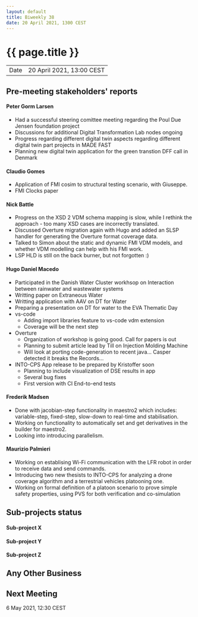 ```yaml
---
layout: default
title: Biweekly 38
date: 20 April 2021, 1300 CEST
---
```


<script src="https://code.jquery.com/jquery-1.11.1.min.js">
</script>
<script src="/javascripts/edit.js"></script>
<script>setEditButonNm();</script>

# {{ page.title }}

|||
|---|---|
| Date | 20 April 2021, 13:00 CEST |


## Pre-meeting stakeholders' reports

<!-- Please keep in mind that the minutes are publicly available.-->

#### Peter Gorm Larsen
* Had a successful steering comittee meeting regarding the Poul Due Jensen foundation project
* Discussions for additional Digital Transformation Lab nodes ongoing
* Progress regarding different digital twin aspects regarding different digital twin part projects in MADE FAST
* Planning new digital twin application for the green transtion DFF call in Denmark

#### Claudio Gomes
* Application of FMI cosim to structural testing scenario, with Giuseppe.
* FMI Clocks paper

#### Nick Battle
* Progress on the XSD 2 VDM schema mapping is slow, while I rethink the approach - too many XSD cases are incorrectly translated.
* Discussed Overture migration again with Hugo and added an SLSP handler for generating the Overture format coverage data.
* Talked to Simon about the static and dynamic FMI VDM models, and whether VDM modelling can help with his FMI work.
* LSP HLD is still on the back burner, but not forgotten :)

#### Hugo Daniel Macedo
* Participated in the Danish Water Cluster workhsop on Interaction between rainwater and wastewater systems 
* Writting paper on Extraneous Water 
* Writting application with AAV on DT for Water
* Preparing a presentation on DT for water to the EVA Thematic Day
* vs-code 
  * Adding import libraries feature to vs-code vdm extension
  * Coverage will be the next step   
* Overture
  * Organization of workshop is going good. Call for papers is out
  * Planning to submit article lead by Till on Injection Molding Machine
  * Will look at porting code-generation to recent java... Casper detected it breaks the Records...   
* INTO-CPS App release to be prepared by Kristoffer soon
  * Planning to include visualization of DSE results in app
  * Several bug fixes
  * First version with CI End-to-end tests   

#### Frederik Madsen
* Done with jacobian-step functionality in maestro2 which includes: variable-step, fixed-step, slow-down to real-time and stabilisation.
* Working on functionality to automatically set and get derivatives in the builder for maestro2.
* Looking into introducing parallelism.


#### Maurizio Palmieri
* Working on establising Wi-Fi communication with the LFR robot in order to receive data and send commands.
* Introducing two new thesists to INTO-CPS for analyzing a drone coverage algorithm and a terrestrial vehicles platooning one.
* Working on formal definition of a platoon scenario to prove simple safety properties, using PVS for both verification and co-simulation

## Sub-projects status


#### Sub-project X

#### Sub-project Y

#### Sub-project Z

##  Any Other Business

Next Meeting
------------

6 May 2021, 12:30 CEST


<div id="edit_page_div"></div>

